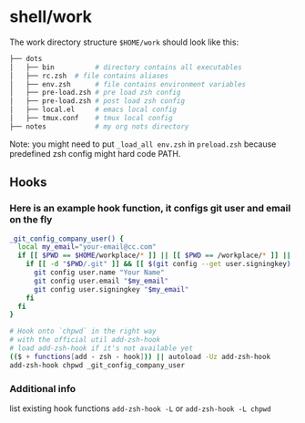 # shell/work

The work directory structure `$HOME/work` should look like this:

```sh
├── dots
│   ├── bin          # directory contains all executables
│   ├── rc.zsh  # file contains aliases
│   ├── env.zsh      # file contains environment variables
│   ├── pre-load.zsh # pre load zsh config
│   ├── pre-load.zsh # post load zsh config
│   ├── local.el     # emacs local config
│   ├── tmux.conf    # tmux local config
├── notes            # my org nots directory
```

Note: you might need to put `_load_all env.zsh` in `preload.zsh` because predefined zsh config might
hard code PATH.

## Hooks

### Here is an example hook function, it configs git user and email on the fly

```sh
_git_config_company_user() {
  local my_email="your-email@cc.com"
  if [[ $PWD == $HOME/workplace/* ]] || [[ $PWD == /workplace/* ]] || [[ $PWD == /Volumes/workplace/* ]]; then
    if [[ -d "$PWD/.git" ]] && [[ $(git config --get user.signingkey) != "$my_email" ]]; then
      git config user.name "Your Name"
      git config user.email "$my_email"
      git config user.signingkey "$my_email"
    fi
  fi
}

# Hook onto `chpwd` in the right way
# with the official util add-zsh-hook
# load add-zsh-hook if it's not available yet
(($ + functions[add - zsh - hook])) || autoload -Uz add-zsh-hook
add-zsh-hook chpwd _git_config_company_user
```

### Additional info

list existing hook functions `add-zsh-hook -L` or `add-zsh-hook -L chpwd`
